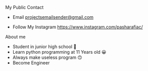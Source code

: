 My Public Contact

- Email
projectsemailsender@gmail.com

- Follow My Instagram https://www.instagram.com/pasharafiac/

About me

- Student in junior high school 🙂
- Learn python programming at 11 Years old 😀
- Always make useless program 🙃
- Become Engineer

<!---
Codev22/Codev22 is a ✨ special ✨ repository because its `README.md` (this file) appears on your GitHub profile.
You can click the Preview link to take a look at your changes.
--->
